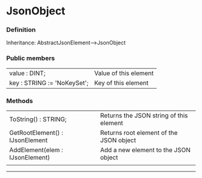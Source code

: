 # JsonObject

### Definition

Inheritance: AbstractJsonElement-->JsonObject

### Public members

|||
|-|-|
|value : DINT;| Value of this element
|key : STRING  := 'NoKeySet';| Key of this element

### Methods

|||
|-|-|
|ToString() : STRING;| Returns the JSON string of this element|
|GetRootElement() : IJsonElement| Returns root element of the JSON object|
|AddElement(elem : IJsonElement)| Add a new element to the JSON object|
|||
---
